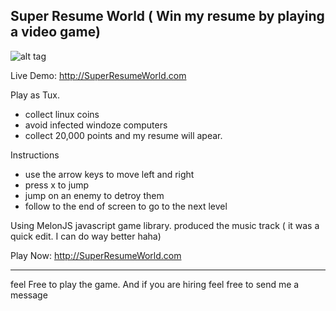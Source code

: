Super Resume World ( Win my resume by playing a video game)
-------------------------------------------------------------------------------

![alt tag](http://s3.amazonaws.com/challengepost/photos/production/software_photos/000/174/155/datas/xlarge.png?1413471854)


Live Demo:
http://SuperResumeWorld.com

Play as Tux.
- collect linux coins
- avoid infected windoze computers
- collect 20,000 points and my resume will apear.

Instructions
- use the arrow keys to move left and right
- press x to jump
- jump on an enemy to detroy them
- follow to the end of screen to go to the next level


Using MelonJS javascript game library. 
produced the music track ( it was a quick edit. I can do way better haha)

Play Now:
http://SuperResumeWorld.com

-------------------------------------------------------------------------------
feel Free to play the game. And if you are hiring feel free to send me a message
